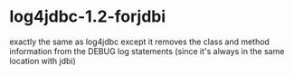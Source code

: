 # log4jdbc-1.2-forjdbi
 exactly the same as log4jdbc except it removes the class and method information from the DEBUG log statements (since it's always in the same location with jdbi)
